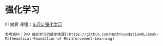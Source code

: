 # 强化学习

!!! 摘要
    课程：[SJTU 强化学习](https://wnzhang.net/teaching/sjtu-rl-2024/)

    
    参考资料：[WU 强化学习的数学原理](https://github.com/MathFoundationRL/Book-Mathematical-Foundation-of-Reinforcement-Learning)